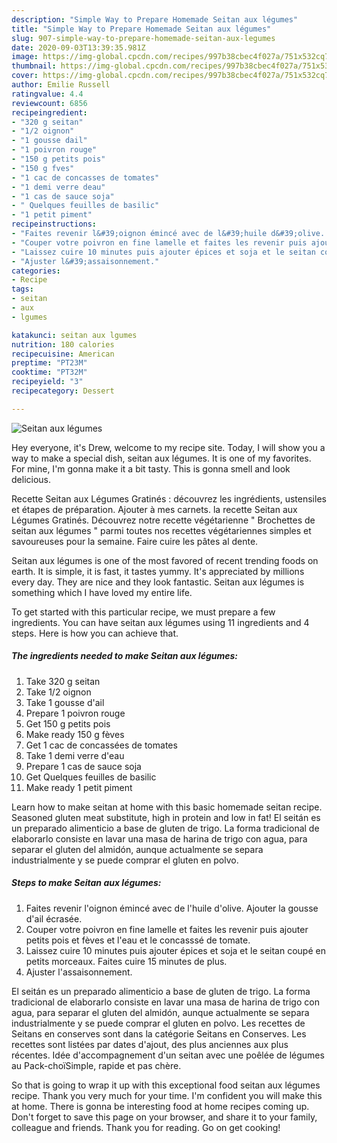 ```yaml
---
description: "Simple Way to Prepare Homemade Seitan aux légumes"
title: "Simple Way to Prepare Homemade Seitan aux légumes"
slug: 907-simple-way-to-prepare-homemade-seitan-aux-legumes
date: 2020-09-03T13:39:35.981Z
image: https://img-global.cpcdn.com/recipes/997b38cbec4f027a/751x532cq70/seitan-aux-legumes-photo-principale-de-la-recette.jpg
thumbnail: https://img-global.cpcdn.com/recipes/997b38cbec4f027a/751x532cq70/seitan-aux-legumes-photo-principale-de-la-recette.jpg
cover: https://img-global.cpcdn.com/recipes/997b38cbec4f027a/751x532cq70/seitan-aux-legumes-photo-principale-de-la-recette.jpg
author: Emilie Russell
ratingvalue: 4.4
reviewcount: 6856
recipeingredient:
- "320 g seitan"
- "1/2 oignon"
- "1 gousse dail"
- "1 poivron rouge"
- "150 g petits pois"
- "150 g fves"
- "1 cac de concasses de tomates"
- "1 demi verre deau"
- "1 cas de sauce soja"
- " Quelques feuilles de basilic"
- "1 petit piment"
recipeinstructions:
- "Faites revenir l&#39;oignon émincé avec de l&#39;huile d&#39;olive. Ajouter la gousse d&#39;ail écrasée."
- "Couper votre poivron en fine lamelle et faites les revenir puis ajouter petits pois et fèves et l&#39;eau et le concasssé de tomate."
- "Laissez cuire 10 minutes puis ajouter épices et soja et le seitan coupé en petits morceaux. Faites cuire 15 minutes de plus."
- "Ajuster l&#39;assaisonnement."
categories:
- Recipe
tags:
- seitan
- aux
- lgumes

katakunci: seitan aux lgumes 
nutrition: 180 calories
recipecuisine: American
preptime: "PT23M"
cooktime: "PT32M"
recipeyield: "3"
recipecategory: Dessert

---
```



![Seitan aux légumes](https://img-global.cpcdn.com/recipes/997b38cbec4f027a/751x532cq70/seitan-aux-legumes-photo-principale-de-la-recette.jpg)

Hey everyone, it's Drew, welcome to my recipe site. Today, I will show you a way to make a special dish, seitan aux légumes. It is one of my favorites. For mine, I'm gonna make it a bit tasty. This is gonna smell and look delicious.

Recette Seitan aux Légumes Gratinés : découvrez les ingrédients, ustensiles et étapes de préparation. Ajouter à mes carnets. la recette Seitan aux Légumes Gratinés. Découvrez notre recette végétarienne &#34; Brochettes de seitan aux légumes &#34; parmi toutes nos recettes végétariennes simples et savoureuses pour la semaine. Faire cuire les pâtes al dente.

Seitan aux légumes is one of the most favored of recent trending foods on earth. It is simple, it is fast, it tastes yummy. It's appreciated by millions every day. They are nice and they look fantastic. Seitan aux légumes is something which I have loved my entire life.


To get started with this particular recipe, we must prepare a few ingredients. You can have seitan aux légumes using 11 ingredients and 4 steps. Here is how you can achieve that.

<!--inarticleads1-->

##### The ingredients needed to make Seitan aux légumes:

1. Take 320 g seitan
1. Take 1/2 oignon
1. Take 1 gousse d&#39;ail
1. Prepare 1 poivron rouge
1. Get 150 g petits pois
1. Make ready 150 g fèves
1. Get 1 cac de concassées de tomates
1. Take 1 demi verre d&#39;eau
1. Prepare 1 cas de sauce soja
1. Get  Quelques feuilles de basilic
1. Make ready 1 petit piment


Learn how to make seitan at home with this basic homemade seitan recipe. Seasoned gluten meat substitute, high in protein and low in fat! El seitán es un preparado alimenticio a base de gluten de trigo. La forma tradicional de elaborarlo consiste en lavar una masa de harina de trigo con agua, para separar el gluten del almidón, aunque actualmente se separa industrialmente y se puede comprar el gluten en polvo. 

<!--inarticleads2-->

##### Steps to make Seitan aux légumes:

1. Faites revenir l&#39;oignon émincé avec de l&#39;huile d&#39;olive. Ajouter la gousse d&#39;ail écrasée.
1. Couper votre poivron en fine lamelle et faites les revenir puis ajouter petits pois et fèves et l&#39;eau et le concasssé de tomate.
1. Laissez cuire 10 minutes puis ajouter épices et soja et le seitan coupé en petits morceaux. Faites cuire 15 minutes de plus.
1. Ajuster l&#39;assaisonnement.


El seitán es un preparado alimenticio a base de gluten de trigo. La forma tradicional de elaborarlo consiste en lavar una masa de harina de trigo con agua, para separar el gluten del almidón, aunque actualmente se separa industrialmente y se puede comprar el gluten en polvo. Les recettes de Seitans en conserves sont dans la catégorie Seitans en Conserves. Les recettes sont listées par dates d&#39;ajout, des plus anciennes aux plus récentes. Idée d&#39;accompagnement d&#39;un seitan avec une poêlée de légumes au Pack-choïSimple, rapide et pas chère. 

So that is going to wrap it up with this exceptional food seitan aux légumes recipe. Thank you very much for your time. I'm confident you will make this at home. There is gonna be interesting food at home recipes coming up. Don't forget to save this page on your browser, and share it to your family, colleague and friends. Thank you for reading. Go on get cooking!

